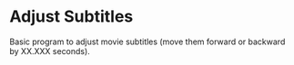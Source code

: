 # Adjust Subtitles
Basic program to adjust movie subtitles (move them forward or backward by XX.XXX seconds). 
